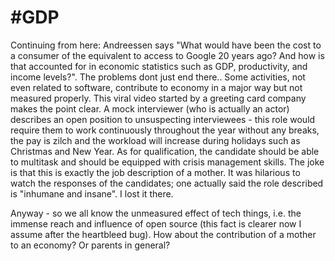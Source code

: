 # #GDP

Continuing from here: Andreessen says "What would have been the cost
to a consumer of the equivalent to access to Google 20 years ago? And
how is that accounted for in economic statistics such as GDP,
productivity, and income levels?". The problems dont just end
there.. Some activities, not even related to software, contribute to
economy in a major way but not measured properly. This viral video
started by a greeting card company makes the point clear. A mock
interviewer (who is actually an actor) describes an open position to
unsuspecting interviewees - this role would require them to work
continuously throughout the year without any breaks, the pay is zilch
and the workload will increase during holidays such as Christmas and
New Year. As for qualification, the candidate should be able to
multitask and should be equipped with crisis management skills. The
joke is that this is exactly the job description of a mother. It was
hilarious to watch the responses of the candidates; one actually said
the role described is "inhumane and insane". I lost it there.

Anyway - so we all know the unmeasured effect of tech things, i.e. the
immense reach and influence of open source (this fact is clearer now I
assume after the heartbleed bug). How about the contribution of a
mother to an economy? Or parents in general?














